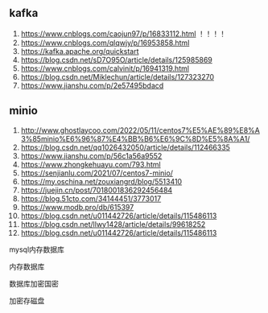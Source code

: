 ## kafka

1. https://www.cnblogs.com/caojun97/p/16833112.html     ！！！！
2. https://www.cnblogs.com/qlqwjy/p/16953858.html
3. https://kafka.apache.org/quickstart
4. https://blog.csdn.net/sD7O95O/article/details/125985869
5. https://www.cnblogs.com/calvinit/p/16941319.html
6. https://blog.csdn.net/Miklechun/article/details/127323270
7. https://www.jianshu.com/p/2e57495bdacd

## minio

1. http://www.ghostlaycoo.com/2022/05/11/centos7%E5%AE%89%E8%A3%85minio%E6%96%87%E4%BB%B6%E6%9C%8D%E5%8A%A1/
2. https://blog.csdn.net/qq1026432050/article/details/112466335
3. https://www.jianshu.com/p/56c1a56a9552
4. https://www.zhongkehuayu.com/793.html
5. https://senjianlu.com/2021/07/centos7-minio/
6. https://my.oschina.net/zouxiangrd/blog/5513410
7. https://juejin.cn/post/7018001836292456484
8. https://blog.51cto.com/34144451/3773017
9. https://www.modb.pro/db/615397
10. https://blog.csdn.net/u011442726/article/details/115486113
11. https://blog.csdn.net/llwy1428/article/details/99618252
12. https://blog.csdn.net/u011442726/article/details/115486113

mysql内存数据库

内存数据库

数据库加密国密

加密存磁盘
